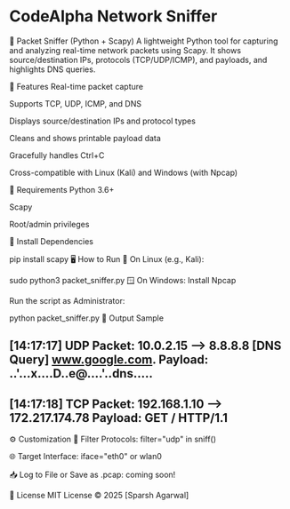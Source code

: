 # CodeAlpha Network Sniffer

📡 Packet Sniffer (Python + Scapy)
A lightweight Python tool for capturing and analyzing real-time network packets using Scapy. It shows source/destination IPs, protocols (TCP/UDP/ICMP), and payloads, and highlights DNS queries.

🔧 Features
Real-time packet capture

Supports TCP, UDP, ICMP, and DNS

Displays source/destination IPs and protocol types

Cleans and shows printable payload data

Gracefully handles Ctrl+C

Cross-compatible with Linux (Kali) and Windows (with Npcap)

🚀 Requirements
Python 3.6+

Scapy

Root/admin privileges

🔄 Install Dependencies

pip install scapy
🖥️ How to Run
🔐 On Linux (e.g., Kali):

sudo python3 packet_sniffer.py
🪟 On Windows:
Install Npcap

Run the script as Administrator:

python packet_sniffer.py
📂 Output Sample

[14:17:17] UDP Packet: 10.0.2.15 --> 8.8.8.8
   [DNS Query] www.google.com.
   Payload: ..'...x....D..e@....'..dns.....
------------------------------------------------------------
[14:17:18] TCP Packet: 192.168.1.10 --> 172.217.174.78
   Payload: GET / HTTP/1.1
------------------------------------------------------------
⚙️ Customization
🧠 Filter Protocols: filter="udp" in sniff()

🌐 Target Interface: iface="eth0" or wlan0

📥 Log to File or Save as .pcap: coming soon!

📜 License
MIT License © 2025 [Sparsh Agarwal]
